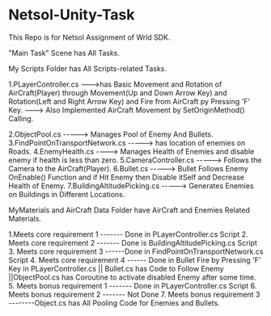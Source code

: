 # Netsol-Unity-Task
 This Repo is for Netsol Assignment of Wrld SDK.

"Main Task" Scene has All Tasks.

My Scripts Folder has All Scripts-related Tasks.

1.PLayerController.cs 
	--->has Basic Movement and Rotation of AirCraft(Player) through Movement(Up and Down Arrow Key) and Rotation(Left and Right Arrow Key) and Fire from AirCraft py Pressing 'F' Key.
         ---> Also Implemented AirCraft Movement by SetOriginMethod() Calling.

2.ObjectPool.cs
	-----> Manages Pool of Enemy And Bullets.
3.FindPointOnTransportNetwork.cs
  -----> has location of enemies on Roads.
4.EnemyHealth.cs
   ----> Manages Health of Enemies and disable enemy if health is less than zero.
5.CameraController.cs
-----> Follows the Camera to the AirCraft(Player).
6.Bullet.cs
-----> Bullet Follows Enemy OnEnable() Function and if Hit Enemy then Disable itSelf and Decrease Health of Enemy.
7.BuildingAltitudePicking.cs
-----> Generates Enemies on Buildings in Different Locations. 

MyMaterials and AirCraft Data Folder have AirCraft and Enemies Related Materials.


 1.Meets core requirement 1 ------- Done in PLayerController.cs Script
 2. Meets core requirement 2 ------- Done is BuildingAltitudePicking.cs Script
3. Meets core requirement 3 ------Done in FindPointOnTransportNetwork.cs Script
 4. Meets core requirement 4 ------ Done in Bullet Fire by Pressing 'F' Key in PLayerController.cs || Bullet.cs has Code to Follow Enemy ||ObjectPool.cs has Coroutine to activate disabled Enemy after some time.
5. Meets bonus requirement 1 ------- Done in PLayerController.cs Script
6. Meets bonus requirement 2 ------- Not Done 
7. Meets bonus requirement 3 --------Object.cs has All Pooling Code for Enemies and Bullets.



 

